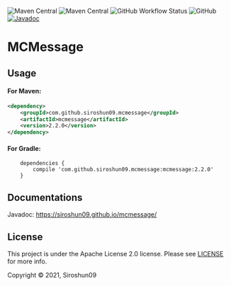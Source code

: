 ![Maven Central](https://img.shields.io/maven-central/v/com.github.siroshun09.mcmessage/mcmessage)
![Maven Central](https://img.shields.io/nexus/s/com.github.siroshun09.mcmessage/mcmessage?label=snapshot&server=https%3A%2F%2Foss.sonatype.org)
![GitHub Workflow Status](https://img.shields.io/github/workflow/status/Siroshun09/MCMessage/Java%20CI)
![GitHub](https://img.shields.io/github/license/Siroshun09/MCMessage)
[![Javadoc](https://img.shields.io/badge/javadoc-page-orange)](https://siroshun09.github.io/MCMessage/)

# MCMessage

## Usage

#### For Maven:

```xml
<dependency>
    <groupId>com.github.siroshun09.mcmessage</groupId>
    <artifactId>mcmessage</artifactId>
    <version>2.2.0</version>
</dependency>
```

#### For Gradle:

```
    dependencies {
        compile 'com.github.siroshun09.mcmessage:mcmessage:2.2.0'
    }
```

## Documentations

Javadoc: https://siroshun09.github.io/mcmessage/

## License

This project is under the Apache License 2.0 license. Please see [LICENSE](LICENSE) for more info.

Copyright © 2021, Siroshun09